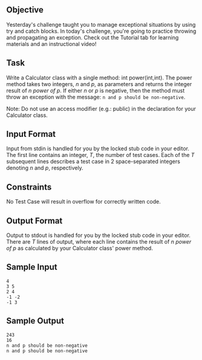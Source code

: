 ## Objective
Yesterday's challenge taught you to manage exceptional situations by using try and catch blocks. In today's challenge, you're going to practice throwing and propagating an exception. Check out the Tutorial tab for learning materials and an instructional video!

## Task
Write a Calculator class with a single method: int power(int,int). The power method takes two integers, *n* and *p*, as parameters and returns the integer result of *n power of p*. If either *n* or *p* is negative, then the method must throw an exception with the message: `n and p should be non-negative`.

Note: Do not use an access modifier (e.g.: public) in the declaration for your Calculator class.

## Input Format

Input from stdin is handled for you by the locked stub code in your editor. The first line contains an integer, *T*, the number of test cases. Each of the *T* subsequent lines describes a test case in 2 space-separated integers denoting *n* and *p*, respectively.

## Constraints

No Test Case will result in overflow for correctly written code.

## Output Format

Output to stdout is handled for you by the locked stub code in your editor. There are *T* lines of output, where each line contains the result of *n power of p* as calculated by your Calculator class' power method.

## Sample Input
```
4
3 5
2 4
-1 -2
-1 3
```
## Sample Output
```
243
16
n and p should be non-negative
n and p should be non-negative
```